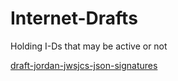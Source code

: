 # Internet-Drafts

Holding I-Ds that may be active or not

[draft-jordan-jwsjcs-json-signatures](https://xml2rfc.tools.ietf.org/cgi-bin/xml2rfc.cgi?modeAsFormat=html/ascii&url=https://cyberphone.github.io/Internet-Drafts/draft-jordan-jwsjcs-json-signatures.xml)

